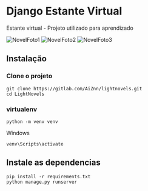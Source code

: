 # Django Estante Virtual
Estante virtual - Projeto utilizado para aprendizado

![NovelFoto1](/uploads/44dba61b2610b2d6958a02e2cfe4e7f0/NovelFoto1.png)
![NovelFoto2](/uploads/03015c90d32dadd2e4dca0f67fd8c026/NovelFoto2.png)
![NovelFoto3](/uploads/67da7741fbb62dfbe9c1d6263cb9895b/NovelFoto3.png)

## Instalação

### Clone o projeto
```
git clone https://gitlab.com/AiZnn/lightnovels.git
cd LightNovels 
```

### virtualenv
```
python -m venv venv
```
Windows
```
venv\Scripts\activate
```



## Instale as dependencias
```
pip install -r requirements.txt
python manage.py runserver
```
